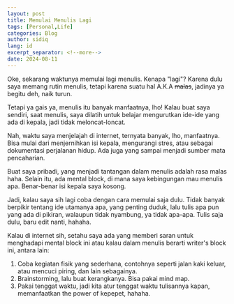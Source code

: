 ```yaml
---
layout: post
title: Memulai Menulis Lagi
tags: [Personal,Life]
categories: Blog
author: sidiq
lang: id
excerpt_separator: <!--more-->
date: 2024-08-11
---
```


Oke, sekarang waktunya memulai lagi menulis. Kenapa "lagi"? Karena dulu saya memang rutin menulis, tetapi karena suatu hal A.K.A ~~malas~~, jadinya ya begitu deh, naik turun.

<!--more-->

Tetapi ya gais ya, menulis itu banyak manfaatnya, lho! Kalau buat saya sendiri, saat menulis, saya dilatih untuk belajar mengurutkan ide-ide yang ada di kepala, jadi tidak meloncat-loncat.

Nah, waktu saya menjelajah di internet, ternyata banyak, lho, manfaatnya. Bisa mulai dari menjernihkan isi kepala, mengurangi stres, atau sebagai dokumentasi perjalanan hidup. Ada juga yang sampai menjadi sumber mata pencaharian.

Buat saya pribadi, yang menjadi tantangan dalam menulis adalah rasa malas haha. Selain itu, ada mental block, di mana saya kebingungan mau menulis apa. Benar-benar isi kepala saya kosong.

Jadi, kalau saya sih lagi coba dengan cara memulai saja dulu. Tidak banyak berpikir tentang ide utamanya apa, yang penting duduk, lalu tulis apa pun yang ada di pikiran, walaupun tidak nyambung, ya tidak apa-apa. Tulis saja dulu, baru edit nanti, hahaha.

Kalau di internet sih, setahu saya ada yang memberi saran untuk menghadapi mental block ini atau kalau dalam menulis berarti writer's block ini, antara lain:

1. Coba kegiatan fisik yang sederhana, contohnya seperti jalan kaki keluar, atau mencuci piring, dan lain sebagainya.
2. Brainstorming, lalu buat kerangkanya. Bisa pakai mind map.
3. Pakai tenggat waktu, jadi kita atur tenggat waktu tulisannya kapan, memanfaatkan the power of kepepet, hahaha.


